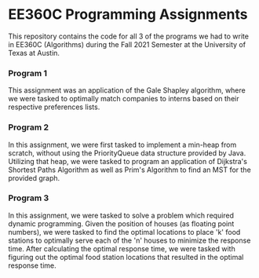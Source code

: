# EE360C Programming Assignments

This repository contains the code for all 3 of the programs we had to write in EE360C (Algorithms) during the Fall 2021 Semester at the University of Texas at Austin.

### Program 1

This assignment was an application of the Gale Shapley algorithm, where we were tasked to optimally match companies to interns based on their respective preferences lists.

### Program 2

In this assignment, we were first tasked to implement a min-heap from scratch, without using the PriorityQueue data structure provided by Java. Utilizing that heap, we were tasked to program an application of Dijkstra's Shortest Paths Algorithm as well as Prim's Algorithm to find an MST for the provided graph.

### Program 3

In this assignment, we were tasked to solve a problem which required dynamic programming. Given the position of houses (as floating point numbers), we were tasked to find the optimal locations to place 'k' food stations to optimally serve each of the 'n' houses to minimize the response time. After calculating the optimal response time, we were tasked with figuring out the optimal food station locations that resulted in the optimal response time.